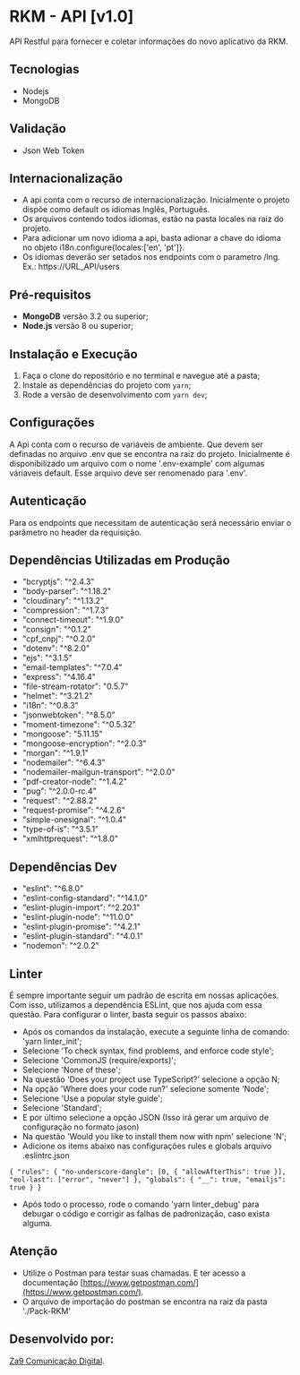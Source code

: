 # RKM - API [v1.0] #
API Restful para fornecer e coletar informações do novo aplicativo da RKM.

## Tecnologias ##
* Nodejs
* MongoDB

## Validação ##
* Json Web Token

## Internacionalização ##
* A api conta com o recurso de internacionalização. Inicialmente o projeto dispõe como default os idiomas Inglês, Português.
* Os arquivos contendo todos idiomas, estão na pasta locales na raiz do projeto.
* Para adicionar um novo idioma a api, basta adionar a chave do idioma no objeto i18n.configure{locales:['en', 'pt']}.
* Os idiomas deverão ser setados nos endpoints com o parametro /lng. Ex.: https://URL_API/users

## Pré-requisitos
- **MongoDB** versão 3.2 ou superior;
- **Node.js** versão 8 ou superior;

## Instalação e Execução
1. Faça o clone do repositório e no terminal e navegue até a pasta;
2. Instale as dependências do projeto com `yarn`;
4. Rode a versão de desenvolvimento com `yarn dev`;

## Configurações
A Api conta com o recurso de variáveis de ambiente. Que devem ser definadas no arquivo .env que se encontra na raiz do projeto.
Inicialmente é disponibilizado um arquivo com o nome '.env-example' com algumas váriaveis default. Esse arquivo deve ser renomenado para '.env'.

## Autenticação
Para os endpoints que necessitam de autenticação será necessário enviar o parâmetro <X-Access-Token> no header da requisição.

## Dependências Utilizadas em Produção ##
* "bcryptjs": "^2.4.3"
* "body-parser": "^1.18.2"
* "cloudinary": "^1.13.2"
* "compression": "^1.7.3"
* "connect-timeout": "^1.9.0"
* "consign": "^0.1.2"
* "cpf_cnpj": "^0.2.0"
* "dotenv": "^8.2.0"
* "ejs": "^3.1.5"
* "email-templates": "^7.0.4"
* "express": "^4.16.4"
* "file-stream-rotator": "0.5.7"
* "helmet": "^3.21.2"
* "i18n": "^0.8.3"
* "jsonwebtoken": "^8.5.0"
* "moment-timezone": "^0.5.32"
* "mongoose": "5.11.15"
* "mongoose-encryption": "^2.0.3"
* "morgan": "^1.9.1"
* "nodemailer": "^6.4.3"
* "nodemailer-mailgun-transport": "^2.0.0"
* "pdf-creator-node": "^1.4.2"
* "pug": "^2.0.0-rc.4"
* "request": "^2.88.2"
* "request-promise": "^4.2.6"
* "simple-onesignal": "^1.0.4"
* "type-of-is": "^3.5.1"
* "xmlhttprequest": "^1.8.0"

## Dependências Dev ##
* "eslint": "^6.8.0"
* "eslint-config-standard": "^14.1.0"
* "eslint-plugin-import": "^2.20.1"
* "eslint-plugin-node": "^11.0.0"
* "eslint-plugin-promise": "^4.2.1"
* "eslint-plugin-standard": "^4.0.1"
* "nodemon": "^2.0.2"

## Linter
É sempre importante seguir um padrão de escrita em nossas aplicações. Com isso, utilizamos a dependência ESLint, que nos ajuda com essa questão.
Para configurar o linter, basta seguir os passos abaixo:

* Após os comandos da instalação, execute a seguinte linha de comando: 'yarn linter_init';
* Selecione 'To check syntax, find problems, and enforce code style';
* Selecione 'CommonJS (require/exports)';
* Selecione 'None of these';
* Na questão 'Does your project use TypeScript?' selecione a opção N;
* Na opção 'Where does your code run?' selecione somente 'Node';
* Selecione 'Use a popular style guide';
* Selecione 'Standard';
* E por último selecione a opção JSON (Isso irá gerar um arquivo de configuração no formato jason)
* Na questão 'Would you like to install them now with npm' selecione 'N';
* Adicione os items abaixo nas configurações rules e globals arquivo .eslintrc.json

`
{
  "rules": {
    "no-underscore-dangle": [0, {
      "allowAfterThis": true
    }],
    "eol-last": ["error", "never"]
  },
  "globals": {
    "__": true,
    "emailjs": true
  }
}
`

* Após todo o processo, rode o comando 'yarn linter_debug' para debugar o código e corrigir as falhas de padronização, caso exista alguma.

## Atenção
* Utilize o Postman para testar suas chamadas. E ter acesso a documentação [https://www.getpostman.com/](https://www.getpostman.com/).
* O arquivo de importação do postman se encontra na raiz da pasta './Pack-RKM'

## Desenvolvido por:
[Za9 Comunicação Digital](https://za9.com.br/).